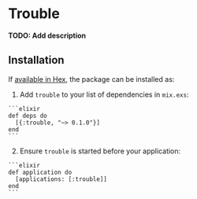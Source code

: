 # Trouble

**TODO: Add description**

## Installation

If [available in Hex](https://hex.pm/docs/publish), the package can be installed as:

  1. Add `trouble` to your list of dependencies in `mix.exs`:

    ```elixir
    def deps do
      [{:trouble, "~> 0.1.0"}]
    end
    ```

  2. Ensure `trouble` is started before your application:

    ```elixir
    def application do
      [applications: [:trouble]]
    end
    ```

